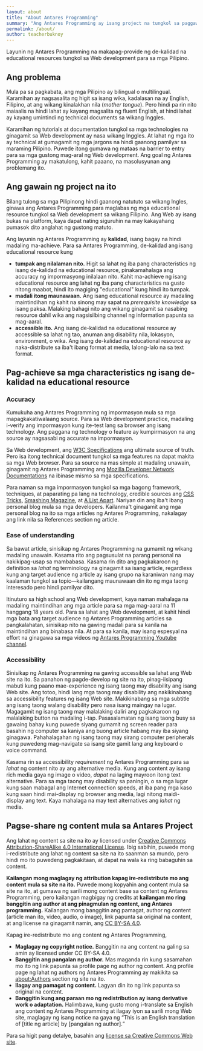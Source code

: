 ```yaml
---
layout: about
title: "About Antares Programming"
summary: "Ang Antares Programming ay isang project na tungkol sa paggawa ng high quality Web development resources para sa mga Pilipino."
permalink: /about/
author: teacherbuknoy
---
```


Layunin ng Antares Programming na makapag-provide ng de-kalidad na educational resources tungkol sa Web development para sa mga Pilipino.

## Ang problema

Mula pa sa pagkabata, ang mga Pilipino ay bilingual o multilingual. Karamihan ay nagsasalita ng higit sa isang wika, kadalasan na ay English, Filipino, at ang wikang kinalakhan nila (<i>mother tongue</i>). Pero hindi pa rin nito maiaalis na hindi lahat ay kayang magsalita ng fluent English, at hindi lahat ay kayang umintindi ng technical documents sa wikang Inggles.

Karamihan ng tutorials at documentation tungkol sa mga technologies na ginagamit sa Web development ay nasa wikang Inggles. At lahat ng mga ito ay technical at gumagamit ng mga jargons na hindi gaanong pamilyar sa maraming Pilipino. Puwede itong gumawa ng mataas na barrier to entry para sa mga gustong mag-aral ng Web development. Ang goal ng Antares Programming ay makatulong, kahit paaano, na masolusyunan ang problemang ito.

## Ang gawain ng project na ito

Bilang tulong sa mga Pilipinong hindi gaanong natututo sa wikang Ingles, ginawa ang Antares Programming para maglabas ng mga educational resource tungkol sa Web development sa wikang Filipino. Ang Web ay isang bukas na platform, kaya dapat nating siguruhin na may kakayahang pumasok dito anglahat ng gustong matuto.

Ang layunin ng Antares Programming ay <b>kalidad</b>, isang bagay na hindi madaling ma-achieve. Para sa Antares Programming, de-kalidad ang isang educational resource kung
- <b>tumpak ang nilalaman nito.</b> Higit sa lahat ng iba pang characteristics ng isang de-kalidad na educational resource, pinakamahalaga ang accuracy ng impormasyong inilalaan nito. Kahit ma-achieve ng isang educational resource ang lahat ng iba pang characteristics na gusto nitong maabot, hindi ito magiging "educational" kung hindi ito tumpak.
- <b>madali itong maunawaan.</b> Ang isang educational resource ay madaling maintindihan ng kahit na sinong may sapat na <i>prerequisite knowledge</i> sa isang paksa. Malaking bahagi nito ang wikang ginagamit sa nasabing resource dahil wika ang nagsisilbing channel ng information papunta sa mag-aaral.
- <b>accessible ito.</b> Ang isang de-kalidad na educational resource ay accessible sa lahat ng tao, anuman ang disability nila, lokasyon, environment, o wika. Ang isang de-kalidad na educational resource ay naka-distribute sa iba't ibang format at media, lalong-lalo na sa text format.

## Pag-achieve sa mga characteristics ng isang de-kalidad na educational resource
### Accuracy

Kumukuha ang Antares Programming ng impormasyon mula sa mga mapagkakatiwalaang source. Para sa Web development practice, madaling i-verify ang impormasyon kung ite-test lang sa browser ang isang technology. Ang paggana ng technology o feature ay kumpirmasyon na ang source ay nagsasabi ng accurate na impormasyon.

Sa Web development, ang [W3C Specifications](https://w3.org/) ang ultimate source of truth. Pero isa itong technical document tungkol sa mga features na dapat makita sa mga Web browser. Para sa source na mas simple at madaling unawain, ginagamit ng Antares Programming ang [Mozilla Developer Network Documentations](https://developer.mozila.org/) na ibinase mismo sa mga specifications.

Para naman sa mga impormasyon tungkol sa mga bagong framework, techniques, at paparating pa lang na technology, credible sources ang [CSS Tricks](https://css-tricks.com/), [Smashing Magazine](https://smashingmagazine.com/), at [A List Apart](https://alistapart.com). Nariyan din ang iba't ibang personal blog mula sa mga developers. Kailanma't ginagamit ang mga personal blog na ito sa mga articles ng Antares Programming, nakalagay ang link nila sa References section ng article.

### Ease of understanding

Sa bawat article, sinisikap ng Antares Programming na gumamit ng wikang madaling unawain. Kasama rito ang pagsusulat na parang personal na nakikipag-usap sa mambabasa. Kasama rin dito ang pagkakaroon ng definition sa <em>lahat</em> ng terminology na ginagamit sa isang article, regardless kung ang target audience ng article ay isang grupo na karaniwan nang may kaalaman tungkol sa topic&mdash;kailangang maunawaan din ito ng mga taong interesado pero hindi pamilyar dito.

Itinuturo sa high school ang Web development, kaya naman mahalaga na madaling maintindihan ang mga article para sa mga mag-aaral na 11 hanggang 18 years old. Para sa lahat ang Web development, at kahit hindi mga bata ang target audience ng Antares Programming articles sa pangkalahatan, sinisikap nito na gawing madali para sa kanila na maintindihan ang binabasa nila. At para sa kanila, may isang espesyal na effort na ginagawa sa mga videos ng [Antares Programming Youtube channel](https://youtube.com/).

### Accessibility

Sinisikap ng Antares Programming na gawing accessible sa lahat ang Web site na ito. Sa panahon ng pagde-develop ng site na ito, pinag-iisipang mabuti kung paano mae-experience ng isang taong may disability ang isang Web site. Ang totoo, hindi lang mga taong may disability ang nakikinabang sa accessibility features ng isang Web site. Makikinabang sa mga subtitle ang isang taong walang disability pero nasa isang maingay na lugar. Magagamit ng isang taong may malalaking daliri ang pagkakaroon ng malalaking button na madaling i-tap. Pasasalamatan ng isang taong busy sa gawaing bahay kung puwede siyang gumamit ng screen reader para basahin ng computer sa kaniya ang buong article habang may iba siyang ginagawa. Pahahalagahan ng isang taong may sirang computer peripherals kung puwedeng mag-navigate sa isang site gamit lang ang keyboard o voice command.

Kasama rin sa accessibility <em>requirement</em> ng Antares Programming para sa <em>lahat</em> ng content nito ay ang alternative media. Kung ang content ay isang rich media gaya ng image o video, <em>dapat</em> na laging mayroon itong text alternative. Para sa mga taong may disability sa paningin, o sa mga lugar kung saan mabagal ang Internet connection speeds, at iba pang mga kaso kung saan hindi mai-display ng browser ang media, lagi nitong maidi-display ang text. Kaya mahalaga na may text alternatives ang <em>lahat</em> ng media.

## Pagse-share ng content mula sa Antares Project

Ang lahat ng content sa site na ito ay licensed under [Creative Commons Attribution-ShareAlike 4.0 International License](http://creativecommons.org/licenses/by-sa/4.0/). Ibig sabihin, puwede mong i-redistribute ang lahat ng content sa site na ito saanman sa mundo, pero hindi mo ito puwedeng pagkakitaan, at dapat na wala ka ring babaguhin sa content.

<b>Kailangan mong maglagay ng attribution kapag ire-redistribute mo ang content mula sa site na ito.</b> Puwede mong kopyahin ang content mula sa site na ito, at gumawa ng sarili mong content base sa content ng Antares Programming, pero kailangan magbigay ng credits at <strong>kailangan mo ring banggitin ang author at ang pinagmulan ng content, ang Antares programming.</strong> Kailangan mong banggitin ang pamagat, author ng content (article man ito, video, audio, o image), link papunta sa original na content, at ang license na ginagamit namin, ang [CC BY-SA 4.0](http://creativecommons.org/licenses/by-sa/4.0/).

Kapag ire-redistribute mo ang content ng Antares Programming,
- <b>Maglagay ng copyright notice.</b> Banggitin na ang content na galing sa amin ay licensed under CC BY-SA 4.0.
- <b>Banggitin ang pangalan ng author.</b> Mas maganda rin kung sasamahan mo ito ng link papunta sa profile page ng author ng content. Ang profile page ng lahat ng authors ng Antares Programming ay makikita sa [about:Authors](/about/authors/) section ng site na ito.
- <b>Ilagay ang pamagat ng content.</b> Lagyan din ito ng link papunta sa original na content.
- <b>Banggitin kung ang paraan mo ng redistribution ay isang derivative work o adaptation.</b> Halimbawa, kung gusto mong i-translate sa English ang content ng Antares Programming at ilagay iyon sa sarili mong Web site, maglagay ng isang notice na gaya ng <q>This is an English translation of \[title ng article\] by \[pangalan ng author\].</q>

Para sa higit pang detalye, basahin ang [license sa Creative Commons Web site](http://creativecommons.org/licenses/by-sa/4.0/).

